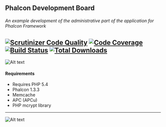 Phalcon Development Board
-----------------------
###### An example development of the administrative part of the application for Phalcon Framework

[![Scrutinizer Code Quality](https://scrutinizer-ci.com/g/stanislav-web/Phalcon-development/badges/quality-score.png?b=Backend)](https://scrutinizer-ci.com/g/stanislav-web/Phalcon-development/?branch=Backend) [![Code Coverage](https://scrutinizer-ci.com/g/stanislav-web/Phalcon-development/badges/coverage.png?b=Backend)](https://scrutinizer-ci.com/g/stanislav-web/Phalcon-development/?branch=Backend) [![Build Status](https://travis-ci.org/stanislav-web/Phalcon-development.svg)](https://travis-ci.org/stanislav-web/Phalcon-development) [![Total Downloads](https://poser.pugx.org/stanislav-web/phalcon-development/downloads.svg)](https://packagist.org/packages/stanislav-web/phalcon-development)
-----------------------
![Alt text](http://hsto.org/storage2/f65/3fa/800/f653fa800c35d29e02253b3ab578b99c.png "Phalcon")
#### Requirements 
* Requires PHP 5.4
* Phalcon 1.3.3
* Memcache
* APC (APCu)
* PHP mcrypt library
------------------------
![Alt text](http://dl1.joxi.net/drive/0001/0378/90490/141130/6931035855.jpg "Screen")


